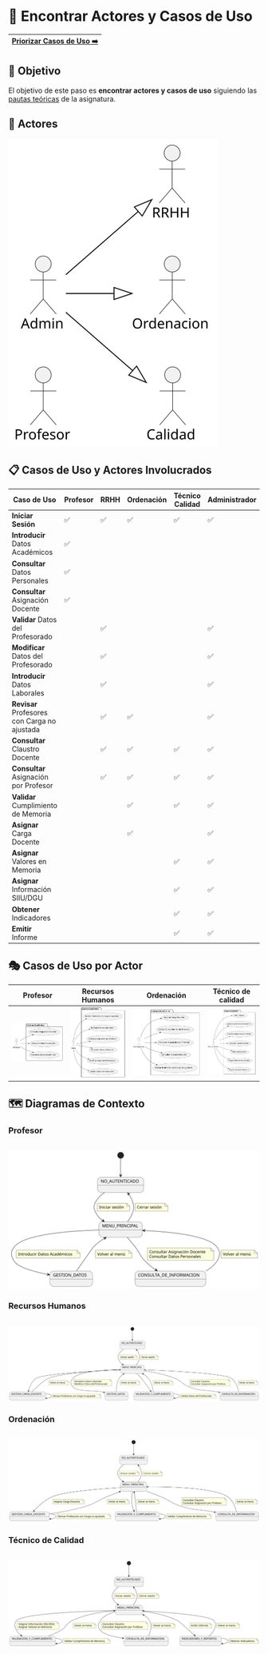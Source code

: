 # 📝 Encontrar Actores y Casos de Uso

[Priorizar Casos de Uso ➡️](PriorizarCasosDeUso.md) |
|--:|

## 🎯 Objetivo

El objetivo de este paso es **encontrar actores y casos de uso** siguiendo las [pautas teóricas](https://github.com/mmasias/IdSw1/blob/main/temario/contenidos/CdU.eAyCdU.md#c%C3%B3mo) de la asignatura.

## 👥 **Actores**  

![DiagramaDeActores](/images/modelosUML/CdU/Individuales/Actores.svg) 

## 📋 Casos de Uso y Actores Involucrados

| Caso de Uso                                  | Profesor   | RRHH | Ordenación | Técnico Calidad | Administrador | Detallar | Prototipar |
|----------------------------------------------|------------|------|------------|-----------------|---------------|----------|------------|
| **Iniciar Sesión**                           | ✅         | ✅  | ✅         | ✅              | ✅           |          |            |
| **Introducir** Datos Académicos              | ✅         |      |            |                 |               |          |            |
| **Consultar** Datos Personales               | ✅         |      |            |                 |               |          |            |
| **Consultar** Asignación Docente             | ✅         |      |            |                 |               |          |            |
| **Validar** Datos del Profesorado            |            | ✅   |            |                 | ✅            |          |            |
| **Modificar** Datos del Profesorado          |            | ✅   |            |                 | ✅            |          |            |
| **Introducir** Datos Laborales               |            | ✅   |            |                 | ✅            |          |            |
| **Revisar** Profesores con Carga no ajustada |            | ✅   | ✅         |                 | ✅           |          |            |
| **Consultar** Claustro Docente               |            | ✅   | ✅         | ✅              | ✅           |          |            |
| **Consultar** Asignación por Profesor        |            | ✅   | ✅         | ✅              | ✅           |          |            |
| **Validar** Cumplimiento de Memoria          |            |      | ✅         | ✅              | ✅           |          |            |
| **Asignar** Carga Docente                    |            |      | ✅         |                 | ✅            |          |            |
| **Asignar** Valores en Memoria               |            |      |            | ✅              | ✅            |          |            |
| **Asignar** Información SIIU/DGU             |            |      |            | ✅              | ✅            |          |            |
| **Obtener** Indicadores                      |            |      |            | ✅              | ✅            |          |            |
| **Emitir** Informe                           |            |      |            | ✅              | ✅            |          |     

## 🎭 Casos de Uso por Actor

| Profesor | Recursos Humanos | Ordenación | Técnico de calidad |
|----------|------------------|------------|--------------------|
| ![Diagrama Profesor](/images/modelosUML/CdU/PorActor/Profesor.svg) | ![Diagrama Recursos Humanos](/images/modelosUML/CdU/PorActor/RRHH.svg) | ![Diagrama Ordenacion](/images/modelosUML/CdU/PorActor/Ordenacion.svg) | ![Diagrama Tecnico de Calidad](/images/modelosUML/CdU/PorActor/TecnicoCalidad.svg) |

## 🗺️ Diagramas de Contexto

### Profesor

||
|-:|
![](/images/modelosUML/CdU/DiagramaDeContexto/Profesor.svg)

### Recursos Humanos

||
|-:|
![](/images/modelosUML/CdU/DiagramaDeContexto/RRHH.svg)

### Ordenación

||
|-:|
![](/images/modelosUML/CdU/DiagramaDeContexto/Ordenacion.svg)

### Técnico de Calidad

||
|-:|
![](/images/modelosUML/CdU/DiagramaDeContexto/TecnicoCalidad.svg)